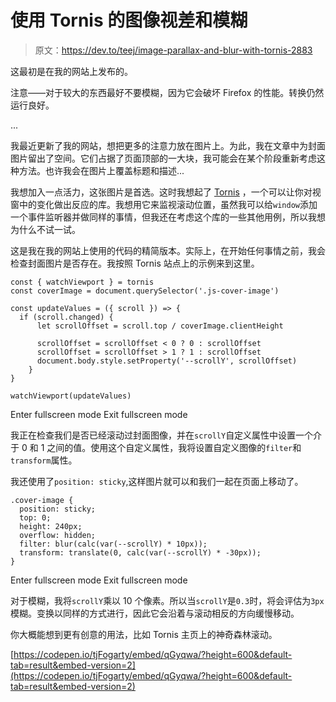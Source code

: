 # 使用 Tornis 的图像视差和模糊

> 原文：<https://dev.to/teej/image-parallax-and-blur-with-tornis-2883>

这最初是在我的网站上发布的。

注意——对于较大的东西最好不要模糊，因为它会破坏 Firefox 的性能。转换仍然运行良好。

...

我最近更新了我的网站，想把更多的注意力放在图片上。为此，我在文章中为封面图片留出了空间。它们占据了页面顶部的一大块，我可能会在某个阶段重新考虑这种方法。也许我会在图片上覆盖标题和描述...

我想加入一点活力，这张图片是首选。这时我想起了 [Tornis](https://tornis.robbowen.digital/) ，一个可以让你对视窗中的变化做出反应的库。我想用它来监视滚动位置，虽然我可以给`window`添加一个事件监听器并做同样的事情，但我还在考虑这个库的一些其他用例，所以我想为什么不试一试。

这是我在我的网站上使用的代码的精简版本。实际上，在开始任何事情之前，我会检查封面图片是否存在。我按照 Tornis 站点上的示例来到这里。

```
const { watchViewport } = tornis
const coverImage = document.querySelector('.js-cover-image')

const updateValues = ({ scroll }) => {
  if (scroll.changed) {
      let scrollOffset = scroll.top / coverImage.clientHeight

      scrollOffset = scrollOffset < 0 ? 0 : scrollOffset
      scrollOffset = scrollOffset > 1 ? 1 : scrollOffset
      document.body.style.setProperty('--scrollY', scrollOffset)
    }
}

watchViewport(updateValues) 
```

Enter fullscreen mode Exit fullscreen mode

我正在检查我们是否已经滚动过封面图像，并在`scrollY`自定义属性中设置一个介于 0 和 1 之间的值。使用这个自定义属性，我将设置自定义图像的`filter`和`transform`属性。

我还使用了`position: sticky`,这样图片就可以和我们一起在页面上移动了。

```
.cover-image {
  position: sticky;
  top: 0;
  height: 240px;
  overflow: hidden;
  filter: blur(calc(var(--scrollY) * 10px));
  transform: translate(0, calc(var(--scrollY) * -30px));
} 
```

Enter fullscreen mode Exit fullscreen mode

对于模糊，我将`scrollY`乘以 10 个像素。所以当`scrollY`是`0.3`时，将会评估为`3px`模糊。变换以同样的方式进行，因此它会沿着与滚动相反的方向缓慢移动。

你大概能想到更有创意的用法，比如 Tornis 主页上的神奇森林滚动。

[https://codepen.io/tjFogarty/embed/qGyqwa/?height=600&default-tab=result&embed-version=2](https://codepen.io/tjFogarty/embed/qGyqwa/?height=600&default-tab=result&embed-version=2)